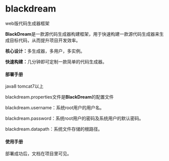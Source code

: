 # blackdream
web版代码生成器框架
<div>
    <div>
        <p><b>BlackDream</b>是一款源代码生成器构建框架，用于快速构建一款源代码生成器来生成目标代码，从而提升项目开发效率。</p>
        <p><b>核心设计：</b>多生成器，多用户，多实例。</p>
        <p><b>快速构建：</b>几分钟即可定制一款简单的代码生成器。</p>
    </div>
    <div>
        <h4><b>部署手册</b></h4>
        <p>java8 tomcat7以上</p>
        <p>blackdream.properties文件是<b>BlackDream</b>的配置文件</p>
        <p>blackdream.username：系统root用户的用户名。</p>
        <p>blackdream.password：系统root用户的密码及系统用户的默认密码。</p>
        <p>blackdream.datapath：系统文件存储的根路径。</p>
        <h4><b>使用手册</b></h4>
        <p>部署成功后，文档在项目里可见。</p>
    </div>
</div>

